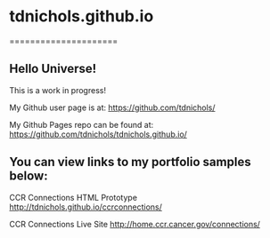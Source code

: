 # tdnichols.github.io
=====================

## Hello Universe!

This is a work in progress!

My Github user page is at:
https://github.com/tdnichols/

My Github Pages repo can be found at:
https://github.com/tdnichols/tdnichols.github.io/

## You can view links to my portfolio samples below:

CCR Connections HTML Prototype
http://tdnichols.github.io/ccrconnections/

CCR Connections Live Site
http://home.ccr.cancer.gov/connections/
